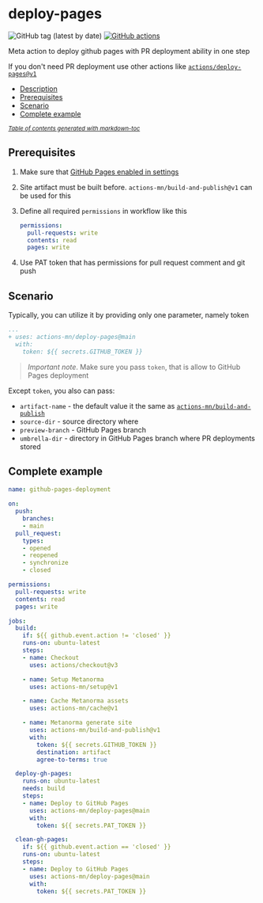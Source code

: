 # deploy-pages

![GitHub tag (latest by date)](https://img.shields.io/github/v/tag/actions-mn/deploy-pages)
[![GitHub actions](https://github.com/actions-mn/deploy-pages/actions/workflows/test.yml/badge.svg)](https://github.com/actions-mn/deploy-pages/actions/workflows/test.yml)

Meta action to deploy github pages with PR deployment ability in one step

If you don't need PR deployment use other actions like [`actions/deploy-pages@v1`](https://github.com/actions/deploy-pages)

- [Description](#description)
- [Prerequisites](#prerequisites)
- [Scenario](#scenario)
- [Complete example](#complete-example)

<small><i><a href='http://ecotrust-canada.github.io/markdown-toc/'>Table of contents generated with markdown-toc</a></i></small>

## Prerequisites

1. Make sure that [GitHub Pages enabled in settings](https://docs.github.com/en/pages/getting-started-with-github-pages/creating-a-github-pages-site#creating-your-site)
1. Site artifact must be built before. `actions-mn/build-and-publish@v1` can be used for this
1. Define all required `permissions` in workflow like this

   ```yml
   permissions:
     pull-requests: write
     contents: read
     pages: write
   ```
1. Use PAT token that has permissions for pull request comment and git push

## Scenario

Typically, you can utilize it by providing only one parameter, namely token

```yml
...
+ uses: actions-mn/deploy-pages@main
  with:
    token: ${{ secrets.GITHUB_TOKEN }}
```

> *Important note*. Make sure you pass `token`, that is allow to GitHub Pages deployment

Except `token`, you also can pass:

- `artifact-name` - the default value it the same as [`actions-mn/build-and-publish`](https://github.com/actions-mn/build-and-publish)
- `source-dir` - source directory where 
- `preview-branch` - GitHub Pages branch
- `umbrella-dir` - directory in GitHub Pages branch where PR deployments stored

## Complete example

```yml
name: github-pages-deployment

on:
  push:
    branches:
    - main
  pull_request:
    types:
    - opened
    - reopened
    - synchronize
    - closed

permissions:
  pull-requests: write
  contents: read
  pages: write

jobs:
  build:
    if: ${{ github.event.action != 'closed' }}
    runs-on: ubuntu-latest
    steps:
    - name: Checkout
      uses: actions/checkout@v3

    - name: Setup Metanorma
      uses: actions-mn/setup@v1

    - name: Cache Metanorma assets
      uses: actions-mn/cache@v1

    - name: Metanorma generate site
      uses: actions-mn/build-and-publish@v1
      with:
        token: ${{ secrets.GITHUB_TOKEN }}
        destination: artifact
        agree-to-terms: true

  deploy-gh-pages:
    runs-on: ubuntu-latest
    needs: build
    steps:
    - name: Deploy to GitHub Pages
      uses: actions-mn/deploy-pages@main
      with:
        token: ${{ secrets.PAT_TOKEN }}

  clean-gh-pages:
    if: ${{ github.event.action == 'closed' }}
    runs-on: ubuntu-latest
    steps:
    - name: Deploy to GitHub Pages
      uses: actions-mn/deploy-pages@main
      with:
        token: ${{ secrets.PAT_TOKEN }}
```

